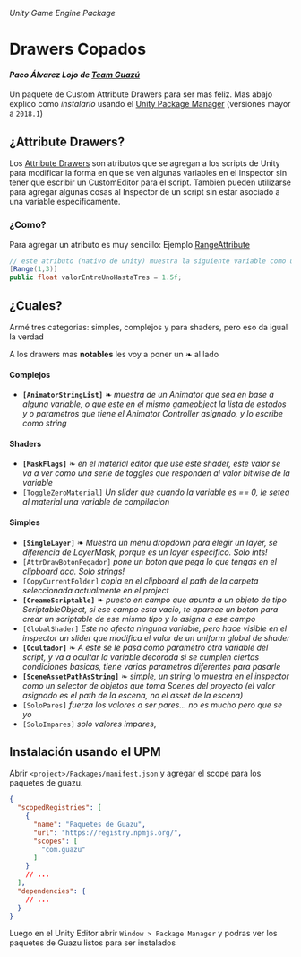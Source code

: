 _Unity Game Engine Package_
# Drawers Copados
#### _Paco Álvarez Lojo de [Team Guazú](https://teamguazu.com/)_

Un paquete de Custom Attribute Drawers para ser mas feliz. Mas abajo explico como _instalarlo_ usando el [Unity Package Manager](https://docs.unity3d.com/Manual/upm-ui.html) (versiones mayor a `2018.1`)

## ¿Attribute Drawers?

Los [Attribute Drawers](https://docs.unity3d.com/ScriptReference/PropertyDrawer.html) son atributos que se agregan a los scripts de Unity para modificar la forma en que se ven algunas variables en el Inspector sin tener que escribir un CustomEditor para el script. Tambien pueden utilizarse para agregar algunas cosas al Inspector de un script sin estar asociado a una variable especificamente.

### ¿Como?

Para agregar un atributo es muy sencillo: Ejemplo
[RangeAttribute](https://docs.unity3d.com/ScriptReference/RangeAttribute.html)
```csharp
// este atributo (nativo de unity) muestra la siguiente variable como un slider en el inspector
[Range(1,3)]
public float valorEntreUnoHastaTres = 1.5f;
```

## ¿Cuales?

Armé tres categorias: simples, complejos y para shaders, pero eso da igual la verdad

A los drawers mas **notables** les voy a poner un ❧ al lado

#### Complejos
- **`[AnimatorStringList]`** ❧ _muestra de un Animator que sea en base a alguna variable, o que este en el mismo gameobject la lista de estados y o parametros que tiene el Animator Controller asignado, y lo escribe como string_

#### Shaders
 
- **`[MaskFlags]`** ❧ _en el material editor que use este shader, este valor se va a ver como una serie de toggles que responden al valor bitwise de la variable_
- `[ToggleZeroMaterial]` _Un slider que cuando la variable es == 0, le setea al material una variable de compilacion_

#### Simples
- **`[SingleLayer]`** ❧ _Muestra un menu dropdown para elegir un layer, se diferencia de LayerMask, porque es un layer especifico. Solo ints!_
- `[AttrDrawBotonPegador]` _pone un boton que pega lo que tengas en el clipboard aca. Solo strings!_
- `[CopyCurrentFolder]` _copia en el clipboard el path de la carpeta seleccionada actualmente en el project_
- **`[CreameScriptable]`** ❧ _puesto en campo que apunta a un objeto de tipo ScriptableObject, si ese campo esta vacio, te aparece un boton para crear un scriptable de ese mismo tipo y lo asigna a ese campo_
- `[GlobalShader]` _Este no afecta ninguna variable, pero hace visible en el inspector un slider que modifica el valor de un uniform global de shader_
- **`[Ocultador]`** ❧ _A este se le pasa como parametro otra variable del script, y va a ocultar la variable decorada si se cumplen ciertas condiciones basicas, tiene varios parametros diferentes para pasarle_
- **`[SceneAssetPathAsString]`** ❧ _simple, un string lo muestra en el inspector como un selector de objetos que toma Scenes del proyecto (el valor asignado es el path de la escena, no el asset de la escena)_
- `[SoloPares]` _fuerza los valores a ser pares... no es mucho pero que se yo_
- `[SoloImpares]` _solo valores impares_,

## Instalación usando el UPM
Abrir `<project>/Packages/manifest.json` y agregar el scope para los paquetes de guazu.
```json
{
  "scopedRegistries": [
    {
      "name": "Paquetes de Guazu",
      "url": "https://registry.npmjs.org/",
      "scopes": [
        "com.guazu"
      ]
    }
    // ...
  ],
  "dependencies": {
    // ...
  }
}
```

Luego en el Unity Editor abrir `Window > Package Manager` y podras ver los paquetes de Guazu listos para ser instalados